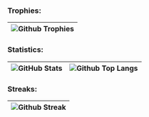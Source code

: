 ### Trophies:
| <img src="https://github-profile-trophy.vercel.app/?username=ervikassingh&theme=algolia&no-frame=true&no-bg=false&margin-w=4" alt="Github Trophies" title="Github Trophies"/> |
| ------------- |

### Statistics:
| <img src="https://github-readme-stats.vercel.app/api?username=ervikassingh&theme=yeblu&hide_border=true&include_all_commits=true" alt="GitHub Stats" title="Github Stats"/> | <img src="https://github-readme-stats.vercel.app/api/top-langs/?username=ervikassingh&theme=yeblu&hide_border=true&include_all_commits=true&layout=compact&hide=jupyter%20notebook" alt="Github Top Langs" title="Github Top Langs"/> |
| ------------- | ------------- |

### Streaks:
| <img src="https://nirzak-streak-stats.vercel.app/api?user=ervikassingh&theme=yeblu&hide_border=true" alt="Github Streak" title="Github Streak"/> |
| ------------- |
